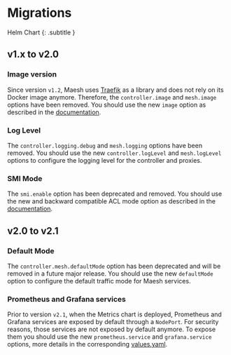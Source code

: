 # Migrations

Helm Chart
{: .subtitle }

## v1.x to v2.0

### Image version

Since version `v1.2`, Maesh uses [Traefik](https://github.com/containous/traefik/) as a library and does not rely on its 
Docker image anymore. Therefore, the `controller.image` and `mesh.image` options have been removed. You should use the 
new `image` option as described in the [documentation](../install.md#deploy-helm-chart).    

### Log Level

The `controller.logging.debug` and `mesh.logging` options have been removed. You should use the new `controller.logLevel` 
and `mesh.logLevel` options to configure the logging level for the controller and proxies.

### SMI Mode

The `smi.enable` option has been deprecated and removed. You should use the new and backward compatible ACL mode 
option as described in the [documentation](../install.md#access-control-list). 

## v2.0 to v2.1

### Default Mode

The `controller.mesh.defaultMode` option has been deprecated and will be removed in a future major release.
You should use the new `defaultMode` option to configure the default traffic mode for Maesh services.

### Prometheus and Grafana services

Prior to version `v2.1`, when the Metrics chart is deployed, Prometheus and Grafana services are exposed by default through 
a `NodePort`. For security reasons, those services are not exposed by default anymore. To expose them you should use the 
new `prometheus.service` and `grafana.service` options, more details in the corresponding [values.yaml](https://github.com/containous/maesh/blob/e59b861ac91261b950663410a6223a02fc7e2290/helm/chart/maesh/charts/metrics/values.yaml).
